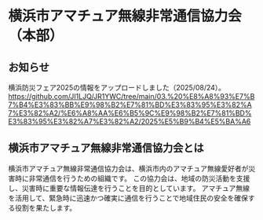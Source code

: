 # 横浜市アマチュア無線非常通信協力会（本部）
## お知らせ
横浜防災フェア2025の情報をアップロードしました（2025/08/24）。
https://github.com/JI1LJQ/JR1YWC/tree/main/03.%20%E8%A8%93%E7%B7%B4%E3%83%BB%E9%98%B2%E7%81%BD%E3%83%95%E3%82%A7%E3%82%A2/%E6%A8%AA%E6%B5%9C%E9%98%B2%E7%81%BD%E3%83%95%E3%82%A7%E3%82%A2/2025%E5%B9%B4%E5%BA%A6
## 横浜市アマチュア無線非常通信協力会とは
横浜市アマチュア無線非常通信協力会は、横浜市内のアマチュア無線愛好者が災害時に非常通信を行うための組織です。
この協力会は、地域の防災活動を支援し、災害時に重要な情報伝達を行うことを目的としています。
アマチュア無線を活用して、緊急時に迅速かつ確実に通信を行うことで地域住民の安全を確保する役割を果たします。
